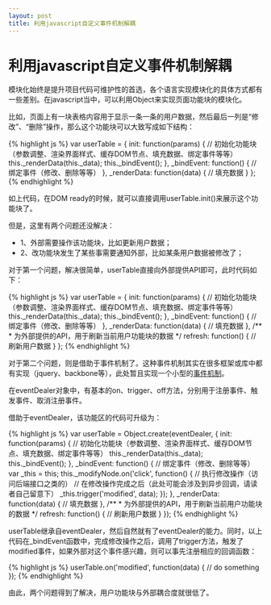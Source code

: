 ```yaml
---
layout: post
title: 利用javascript自定义事件机制解耦
---
```

# 利用javascript自定义事件机制解耦

模块化始终是提升项目代码可维护性的首选，各个语言实现模块化的具体方式都有一些差别。在javascript当中，可以利用Object来实现页面功能块的模块化。

比如，页面上有一块表格内容用于显示一条一条的用户数据，然后最后一列是“修改”、“删除”操作，那么这个功能块可以大致写成如下结构：

{% highlight js %}
var userTable = {
    init: function(params) {
        // 初始化功能块（参数调整、渲染界面样式、缓存DOM节点、填充数据、绑定事件等等）
        this._renderData(this._data);
        this._bindEvent();
    },
    _bindEvent: function() {
        // 绑定事件（修改、删除等等）
    },
    _renderData: function(data) {
        // 填充数据
    }
};
{% endhighlight %}

如上代码，在DOM ready的时候，就可以直接调用userTable.init()来展示这个功能块了。

但是，这里有两个问题还没解决：

* 1、外部需要操作该功能块，比如更新用户数据；
* 2、改功能块发生了某些事需要通知外部，比如某条用户数据被修改了；

对于第一个问题，解决很简单，userTable直接向外部提供API即可，此时代码如下：

{% highlight js %}
var userTable = {
    init: function(params) {
        // 初始化功能块（参数调整、渲染界面样式、缓存DOM节点、填充数据、绑定事件等等）
        this._renderData(this._data);
        this._bindEvent();
    },
    _bindEvent: function() {
        // 绑定事件（修改、删除等等）
    },
    _renderData: function(data) {
        // 填充数据
    },
    /**
     * 为外部提供的API，用于刷新当前用户功能块的数据
     */
    refresh: function() {
        // 刷新用户数据
    }
};
{% endhighlight %}

对于第二个问题，则是借助于事件机制了。这种事件机制其实在很多框架或库中都有实现（jquery、backbone等），此处暂且实现一个小型的[事件机制](https://github.com/yibuyisheng/web-ui/blob/master/static/js/src/event/eventDealer.js)。

在eventDealer对象中，有基本的on、trigger、off方法，分别用于注册事件、触发事件、取消注册事件。

借助于eventDealer，该功能区的代码可升级为：

{% highlight js %}
var userTable = Object.create(eventDealer, {
    init: function(params) {
        // 初始化功能块（参数调整、渲染界面样式、缓存DOM节点、填充数据、绑定事件等等）
        this._renderData(this._data);
        this._bindEvent();
    },
    _bindEvent: function() {
        // 绑定事件（修改、删除等等）
        var _this = this;
        this._modifyNode.on('click', function() {
            // 执行修改操作（访问后端接口之类的）
            // 在修改操作完成之后（此处可能会涉及到异步回调，请读者自己留意下）
            _this.trigger('modified', data);
        });
    },
    _renderData: function(data) {
        // 填充数据
    },
    /**
     * 为外部提供的API，用于刷新当前用户功能块的数据
     */
    refresh: function() {
        // 刷新用户数据
    }
});
{% endhighlight %}

userTable继承自eventDealer，然后自然就有了eventDealer的能力。同时，以上代码在_bindEvent函数中，完成修改操作之后，调用了trigger方法，触发了modified事件，如果外部对这个事件感兴趣，则可以事先注册相应的回调函数：

{% highlight js %}
userTable.on('modified', function(data) {
    // do something
});
{% endhighlight %}

由此，两个问题得到了解决，用户功能块与外部耦合度就很低了。